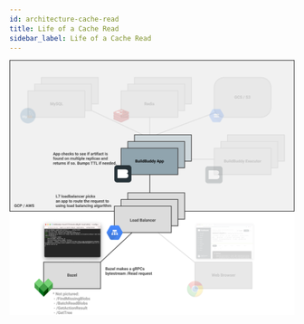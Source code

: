 ```yaml
---
id: architecture-cache-read
title: Life of a Cache Read
sidebar_label: Life of a Cache Read
---
```


![](architecture/architecture-cache-read.png)